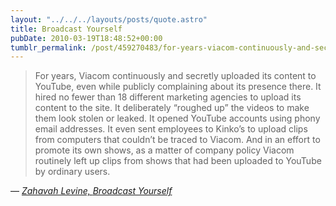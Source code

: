 ```yaml
---
layout: "../../../layouts/posts/quote.astro"
title: Broadcast Yourself
pubDate: 2010-03-19T18:48:52+00:00
tumblr_permalink: /post/459270483/for-years-viacom-continuously-and-secretly
---
```


> For years, Viacom continuously and secretly uploaded its content to YouTube, even while publicly complaining about its presence there. It hired no fewer than 18 different marketing agencies to upload its content to the site. It deliberately &ldquo;roughed up&rdquo; the videos to make them look stolen or leaked. It opened YouTube accounts using phony email addresses. It even sent employees to Kinko&rsquo;s to upload clips from computers that couldn&rsquo;t be traced to Viacom. And in an effort to promote its own shows, as a matter of company policy Viacom routinely left up clips from shows that had been uploaded to YouTube by ordinary users.

— <cite>[Zahavah Levine, _Broadcast Yourself_](http://youtube-global.blogspot.com/2010/03/broadcast-yourself.html)</cite>
